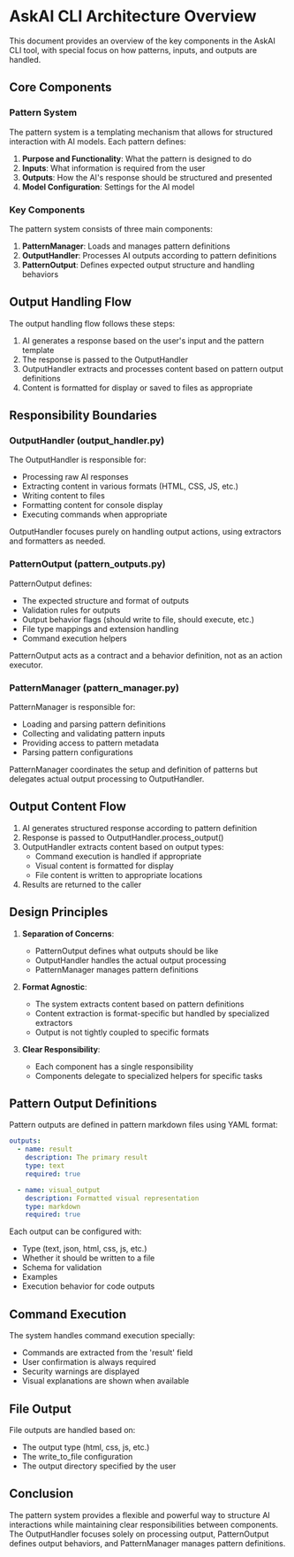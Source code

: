 # AskAI CLI Architecture Overview

This document provides an overview of the key components in the AskAI CLI tool, with special focus on how patterns, inputs, and outputs are handled.

## Core Components

### Pattern System

The pattern system is a templating mechanism that allows for structured interaction with AI models. Each pattern defines:

1. **Purpose and Functionality**: What the pattern is designed to do
2. **Inputs**: What information is required from the user
3. **Outputs**: How the AI's response should be structured and presented
4. **Model Configuration**: Settings for the AI model

### Key Components

The pattern system consists of three main components:

1. **PatternManager**: Loads and manages pattern definitions
2. **OutputHandler**: Processes AI outputs according to pattern definitions
3. **PatternOutput**: Defines expected output structure and handling behaviors

## Output Handling Flow

The output handling flow follows these steps:

1. AI generates a response based on the user's input and the pattern template
2. The response is passed to the OutputHandler
3. OutputHandler extracts and processes content based on pattern output definitions
4. Content is formatted for display or saved to files as appropriate

## Responsibility Boundaries

### OutputHandler (output_handler.py)

The OutputHandler is responsible for:
- Processing raw AI responses
- Extracting content in various formats (HTML, CSS, JS, etc.)
- Writing content to files
- Formatting content for console display
- Executing commands when appropriate

OutputHandler focuses purely on handling output actions, using extractors and formatters as needed.

### PatternOutput (pattern_outputs.py)

PatternOutput defines:
- The expected structure and format of outputs
- Validation rules for outputs
- Output behavior flags (should write to file, should execute, etc.)
- File type mappings and extension handling
- Command execution helpers

PatternOutput acts as a contract and a behavior definition, not as an action executor.

### PatternManager (pattern_manager.py)

PatternManager is responsible for:
- Loading and parsing pattern definitions
- Collecting and validating pattern inputs
- Providing access to pattern metadata
- Parsing pattern configurations

PatternManager coordinates the setup and definition of patterns but delegates actual output processing to OutputHandler.

## Output Content Flow

1. AI generates structured response according to pattern definition
2. Response is passed to OutputHandler.process_output()
3. OutputHandler extracts content based on output types:
   - Command execution is handled if appropriate
   - Visual content is formatted for display
   - File content is written to appropriate locations
4. Results are returned to the caller

## Design Principles

1. **Separation of Concerns**:
   - PatternOutput defines what outputs should be like
   - OutputHandler handles the actual output processing
   - PatternManager manages pattern definitions

2. **Format Agnostic**:
   - The system extracts content based on pattern definitions
   - Content extraction is format-specific but handled by specialized extractors
   - Output is not tightly coupled to specific formats

3. **Clear Responsibility**:
   - Each component has a single responsibility
   - Components delegate to specialized helpers for specific tasks

## Pattern Output Definitions

Pattern outputs are defined in pattern markdown files using YAML format:

```yaml
outputs:
  - name: result
    description: The primary result
    type: text
    required: true

  - name: visual_output
    description: Formatted visual representation
    type: markdown
    required: true
```

Each output can be configured with:
- Type (text, json, html, css, js, etc.)
- Whether it should be written to a file
- Schema for validation
- Examples
- Execution behavior for code outputs

## Command Execution

The system handles command execution specially:
- Commands are extracted from the 'result' field
- User confirmation is always required
- Security warnings are displayed
- Visual explanations are shown when available

## File Output

File outputs are handled based on:
- The output type (html, css, js, etc.)
- The write_to_file configuration
- The output directory specified by the user

## Conclusion

The pattern system provides a flexible and powerful way to structure AI interactions while maintaining clear responsibilities between components. The OutputHandler focuses solely on processing output, PatternOutput defines output behaviors, and PatternManager manages pattern definitions.
